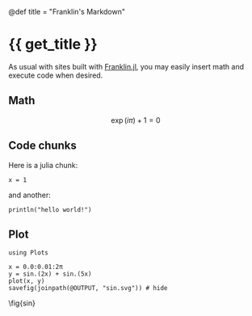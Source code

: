 @def title = "Franklin's Markdown"

# {{ get_title }}

As usual with sites built with [Franklin.jl](https://franklinjl.org), you may easily insert math and execute code when desired.

## Math

$$
\exp(i\pi) + 1 = 0
$$

## Code chunks

Here is a julia chunk:

```!
x = 1
```

and another:

```!
println("hello world!")
```

## Plot

```!
using Plots
```

```julia:ex_show
x = 0.0:0.01:2π
y = sin.(2x) + sin.(5x)
plot(x, y)
savefig(joinpath(@OUTPUT, "sin.svg")) # hide
```
\fig{sin}
